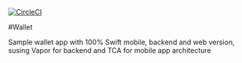 [![CircleCI](https://circleci.com/gh/mapedd/wallet.svg?style=svg)](https://app.circleci.com/pipelines/github/mapedd/Wallet)

#Wallet

Sample wallet app with 100% Swift mobile, backend and web version, susing Vapor for backend and TCA for mobile app architecture
